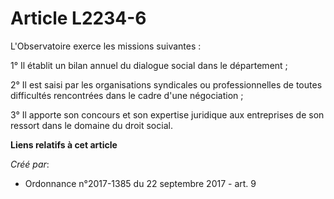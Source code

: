 # Article L2234-6

L'Observatoire exerce les missions suivantes :

1° Il établit un bilan annuel du dialogue social dans le département ;

2° Il est saisi par les organisations syndicales ou professionnelles de toutes difficultés rencontrées dans le cadre d'une
négociation ;

3° Il apporte son concours et son expertise juridique aux entreprises de son ressort dans le domaine du droit social.

**Liens relatifs à cet article**

_Créé par_:

  - Ordonnance n°2017-1385 du 22 septembre 2017 - art. 9
